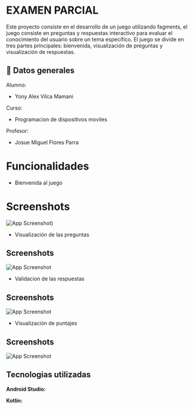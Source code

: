 # EXAMEN PARCIAL

Este proyecto consiste en el desarrollo de un juego utilizando fagments, el juego consiste en preguntas y respuestas interactivo para evaluar el conocimiento del usuario sobre un tema específico. El juego se divide en tres partes principales: bienvenida, visualización de preguntas y visualización de respuestas.


## 🚀 Datos generales
Alumno:

- Yony Alex Vilca Mamani

Curso:

- Programacion de dispositivos moviles

Profesor:

- Josue Miguel Flores Parra
# Funcionalidades

 - Bienvenida al juego


# Screenshots

![App Screenshot](https://github.com/YonyVilca/Travel-web/blob/main/1.PNG))



- Visualización de las preguntas


## Screenshots

![App Screenshot](https://github.com/YonyVilca/Travel-web/blob/main/2.PNG)



- Validacion de las respuestas
## Screenshots

![App Screenshot](https://github.com/YonyVilca/Travel-web/blob/main/3.png)
- Visualización de puntajes
## Screenshots

![App Screenshot](https://github.com/YonyVilca/Travel-web/blob/main/4.png)
## Tecnologias utilizadas

**Android Studio:** 

**Kotlin:** 
